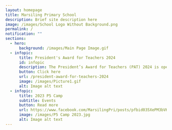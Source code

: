 ```yaml
---
layout: homepage
title: Marsiling Primary School
description: Brief site description here
image: /images/School Logo Without Background.png
permalink: /
notification: ""
sections:
  - hero:
      background: /images/Main Page Image.gif
  - infopic:
      title: President's Award for Teachers 2024
      id: infopic
      description: The President’s Award for Teachers (PAT) 2024 is open for nomination!
      button: Click here
      url: /president-award-for-teachers-2024
      image: /images/Picture1.gif
      alt: Image alt text
  - infopic:
      title: 2023 P5 Camp
      subtitle: Events
      button: Read more
      url: https://www.facebook.com/MarsilingPri/posts/pfbid035XePM3bVKQmq11AxazVwdnhpLHRXx2kfxrzCvVbe3itfHuiHULs2K3n9ZZrk32DZl
      image: /images/P5 Camp 2023.jpg
      alt: Image alt text
---
```

